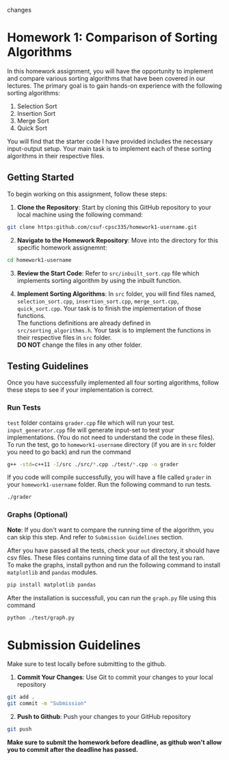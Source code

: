changes 

# Homework 1: Comparison of Sorting Algorithms
In this homework assignment, you will have the opportunity to implement and compare various sorting algorithms that have been covered in our lectures. The primary goal is to gain hands-on experience with the following sorting algorithms:
1. Selection Sort
2. Insertion Sort
3. Merge Sort
4. Quick Sort

You will find that the starter code I have provided includes the necessary input-output setup. Your main task is to implement each of these sorting algorithms in their respective files.

## Getting Started

To begin working on this assignment, follow these steps:

1. **Clone the Repository**: Start by cloning this GitHub repository to your local machine using the following command:
```bash
git clone https:github.com/csuf-cpsc335/homework1-username.git
```

2. **Navigate to the Homework Repository**: Move into the directory for this specific homework assignemnt:
```bash
cd homework1-username
```

3. **Review the Start Code**: Refer to `src/inbuilt_sort.cpp` file which implements sorting algorithm by using the inbuilt function.

4. **Implement Sorting Algorithms**: In `src` folder, you will find files named, `selection_sort.cpp`, `insertion_sort.cpp`, `merge_sort.cpp`, `quick_sort.cpp`. Your task is to finish the implementation of those functions.  <br>
The functions definitions are already defined in `src/sorting_algorithms.h`. Your task is to implement the functions in their respective files in `src` folder. <br>
**DO NOT** change the files in any other folder.

## Testing Guidelines
Once you have successfully implemented all four sorting algorithms, follow these steps to see if your implementation is correct.

### Run Tests
`test` folder contains `grader.cpp` file which will run your test. `input_generator.cpp` file will generate input-set to test your implementations. (You do not need to understand the code in these files). <br>
To run the test, go to `homework1-username` directory (if you are in `src` folder you need to go back) and run the command
```bash
g++ -std=c++11 -I/src ./src/*.cpp ./test/*.cpp -o grader
```
If you code will compile successfully, you will have a file called `grader` in your `homework1-username` folder.
Run the following command to run tests.
```bash
./grader
```

### Graphs (Optional)
**Note**: If you don't want to compare the running time of the algorithm, you can skip this step. And refer to `Submission Guidelines` section. <br>

After you have passed all the tests, check your `out` directory, it should have csv files. These files contains running time data of all the test you ran. <br>
To make the graphs, install python and run the following command to install `matplotlib` and `pandas` modules.
```bash
pip install matplotlib pandas
```
After the installation is successfull, you can run the `graph.py` file using this command
```bash
python ./test/graph.py
```

# Submission Guidelines
Make sure to test locally before submitting to the github.

1. **Commit Your Changes**: Use Git to commit your changes to your local repository
```bash
git add .
git commit -m "Submission"
```

2. **Push to Github**: Push your changes to your GitHub repository
```bash
git push
```

**Make sure to submit the homework before deadline, as github won't allow you to commit after the deadline has passed.**
